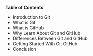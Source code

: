 **Table of Contents**
- Introduction to Git
- What is Git
- What is GitHub
- Why Learn About Git and GitHub
- Differences Between Git and GitHub
- Getting Started With Git GitHub
- Conclusion